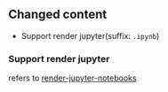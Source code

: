 ## Changed content

- Support render jupyter(suffix: `.ipynb`)

### Support render jupyter

refers to [render-jupyter-notebooks](https://blog.gitea.com/render-jupyter-notebooks/)